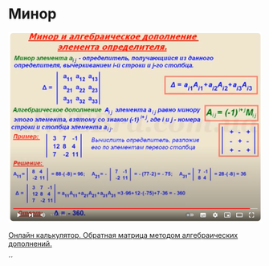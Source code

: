 # Минор

![min_1.png](../img/min_1.png)

[Онлайн калькулятор. Обратная матрица методом алгебраических дополнений.](https://ru.onlinemschool.com/math/assistance/matrix/inverse1/)

´´
